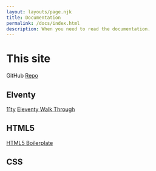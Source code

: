 ```yaml
---
layout: layouts/page.njk
title: Documentation
permalink: /docs/index.html
description: When you need to read the documentation.
---
```


# This site
GitHub <a href="https://github.com/ecrosstexas/ecrosstexas_11ty">Repo</a>

## Elventy
<a href="https://www.11ty.dev/docs/">11ty</a>
<a href="https://rphunt.github.io/eleventy-walkthrough/">Eleventy Walk Through</a>

## HTML5
<a href="https://github.com/h5bp/html5-boilerplate/blob/v8.0.0/dist/doc/TOC.md">HTML5 Boilerplate</a>

## CSS

